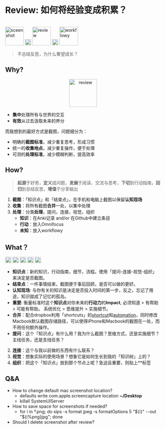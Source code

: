 # Review: 如何将经验变成积累？

<br>

<img src="https://i.imgur.com/3xYCguw.png" alt="sceenshot" width="60"/> 
<img src="https://i.imgur.com/lywdaP3.png" alt="right" width="20"/> 
<img src="https://i.imgur.com/h0VjH0Q.png" alt="review" width="60"/> 
<img src="https://i.imgur.com/lywdaP3.png" alt="right" width="20"/> 
<img src="https://i.imgur.com/MwXB1il.png" alt="workflowy" width="60"/>

> 不总结反思，为什么奢望成长？

## Why?

<center>
<img src="https://i.imgur.com/PNAowPi.png" alt="review" height="90"/>
</center>

* **集中**处理所有与世界的交互
* **有效**从过去汲取未来的养分

而我想到的最好方式是截图，问题细分为：

* 明确的**截图标准**，减少重复思考，形成习惯
* 统一的**收集地点**，减少重复操作，便于处理
* 可测的**处理标准**，减少模糊判断，提高效率

## How?

> **起源**于好奇，**定义**成问题，**发展**于阅读、交流与思考，**下切**到行动指南，**回归**到总结反思，**增值**于分享输出



1. **截图**：「知识点」和「结束点」，在手机和电脑上截图以保留**认知现场**
1. **收集**：将所有截图**合并**一处，以集中处理
1. **处理**：分类**处理**，提问，连接，视觉，组织
	* **知识**：在Anki记录 and/or 在Github中建立条目
	* **行动**：放入Omnifocus
	* **未知**：放入workflowy



## What？

<img src="https://i.imgur.com/lywdaP3.png" alt="right" width="20"/> <img src="https://i.imgur.com/5L0C5zD.png" alt="shortcuts" width="20"/>
<img src="https://i.imgur.com/CZTaNRb.jpg" alt="anki" width="20"/>
<img src="https://i.imgur.com/kLLtRlc.png" alt="drawing" width="20"/>
<img src="https://i.imgur.com/8MyBvDP.png" alt="drawing" width="20"/>

* **知识点**：新的知识，行动指南，细节，流程。使用「提问-连接-视觉-组织」来决定是否截图。
* **结束点**：一件事情结束，截图便于事后回顾，是否可以做的更好。
* **认知现场**: 与你有关的知识是决定是否投入时间的第一步，反之，忘记了用途，知识就成了记忆的孤岛。
*  **重要**: 衡量标准时这个**知识点**对你未来的**行动力**的**Impact**, 必须知道 > 有帮助 > 可能有帮助。 系统优化 > 思维提升 > 实施细节。
*  **合并**：配合dropbox利用「shortcuts」的[shortcut](https://i.imgur.com/ac30rCf.jpeg)和[automation](https://i.imgur.com/BoIyroH.png)，同时修改Macbook默认截图存储路径，可以使得iPhone和Macbook的截图在一处，而不用任何额外操作。
* **提问**：这个「知识点」有什么用？我为什么截图？思维方式，还是实施细节？主线任务，还是支线任务？
2. **连接**：这个与我以前做的东西有什么联系？
3. **视觉**：想象实际的使用场景？想象它是如何生长到我的「知识树」上的？
4. **组织**：把这个「知识点」放到那个节点上呢？急迫且重要，则贴上**标签

## Q&A

* How to change default mac screenshot location?
	* defaults write com.apple.screencapture location **~/Desktop**
	* killall SystemUIServer 
* How to save space for screenshots if needed? 
	* for i in *.png; do sips -s format jpeg -s formatOptions 5 "${i}" --out "${i%png}jpg"; done
* Should I delete screenshot after review?


